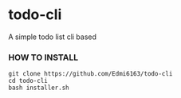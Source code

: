 # todo-cli
A simple todo list cli based


### HOW TO INSTALL
```
git clone https://github.com/Edmi6163/todo-cli
cd todo-cli
bash installer.sh
```
